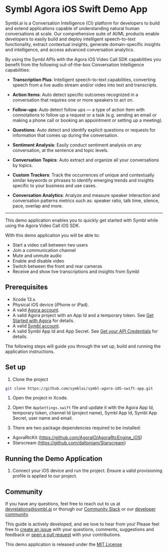 # Symbl Agora iOS Swift Demo App

Symbl.ai is a Conversation Intelligence (CI) platform for developers to build and extend applications capable of understanding natural human conversations at scale. 
Our comprehensive suite of AI/ML products enable developers to easily build and deploy intelligent speech-to-text functionality, extract contextual insights, generate domain-specific insights and intelligence, and access advanced conversation analytics.

By using the Symbl APIs with the Agora iOS Video Call SDK capabilities you benefit from the following out-of-the-box Conversation Intelligence capabilities:

- **Transcription Plus**: Intelligent speech-to-text capabilities, converting speech from a live audio stream and/or video into text and transcripts.

- **Action Items**: Auto detect specific outcomes recognized in a conversation that requires one or more speakers to act on.

- **Follow-ups**: Auto detect follow ups — a type of action Item with connotations to follow up a request or a task (e.g. sending an email or making a phone call or booking an appointment or setting up a meeting).

- **Questions**: Auto detect and identify explicit questions or requests for information that comes up during the conversation.

- **Sentiment Analysis**: Easily conduct sentiment analysis on any conversation, at the sentence and topic levels.

- **Conversation Topics**: Auto extract and organize all your conversations by topics.

- **Custom Trackers**: Track the occurrences of unique and contextually similar keywords or phrases to identify emerging trends and insights specific to your business and use cases.

- **Conversation Analytics**: Analyze and measure speaker interaction and conversation patterns metrics such as: speaker ratio, talk time, silence, pace, overlap and more.

<hr />

This demo application enables you to quickly get started with Symbl while using the Agora Video Call iOS SDK.

With this demo application you will be able to:

- Start a video call between two users
- Join a communication channel
- Mute and unmute audio
- Enable and disable video
- Switch between the front and rear cameras
- Receive and show live transcriptions and insights from Symbl

## Prerequisites

- Xcode 13.x.
- Physical iOS device (iPhone or iPad).
- A valid [Agora account](https://console.agora.io/).
- A valid Agora project with an App Id and a temporary token. See [Get Started with Agora](https://docs.agora.io/en/Agora%20Platform/get_appid_token?platform=All%20Platforms) for details.
- A valid [Symbl account](https://platform.symbl.ai/#/signup).
- A valid Symbl App Id and App Secret. See [Get your API Credentials](https://docs.symbl.ai/docs/developer-tools/authentication/) for details.

The following steps will guide you through the set up, build and running the application instructions.

## Set up
1. Clone the project
```bash
git clone https://github.com/symblai/symbl-agora-iOS-swift-app.git
```

1. Open the project in Xcode.
1. Open the `AppSettings.swift` file and update it with the Agora App Id, temporary token, channel Id (project name), Symbl App Id, Symbl App Secret, user name and email.

1. There are two package dependencies required to be installed:
- AgoraRtcKit (https://github.com/AgoraIO/AgoraRtcEngine_iOS)
- Starscream (https://github.com/daltoniam/Starscream)
  
## Running the Demo Application
1. Connect your iOS device and run the project. Ensure a valid provisioning profile is applied to our project.

## Community

If you have any questions, feel free to reach out to us at devrelations@symbl.ai or thorugh our [Community Slack][slack] or our [developer community][developer_community]

This guide is actively developed, and we love to hear from you! Please feel free to [create an issue][issues] with your questions, comments, suggestions and feedback or [open a pull request][pulls] with your contributions.

This demo application is released under the [MIT License][license]

[license]: LICENSE
[developer_community]: https://community.symbl.ai/?_ga=2.134156042.526040298.1609788827-1505817196.1609788827
[slack]: https://join.slack.com/t/symbldotai/shared_invite/zt-4sic2s11-D3x496pll8UHSJ89cm78CA
[issues]: https://github.com/symblai/symbl-agora-iOS-swift-app/issues
[pulls]: https://github.com/symblai/symbl-agora-iOS-swift-app/pulls

